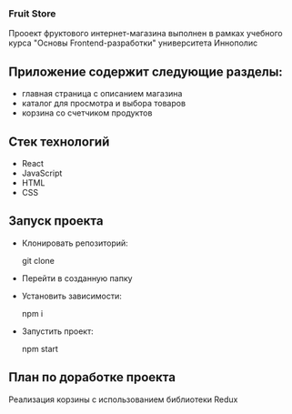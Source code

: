 ### Fruit Store

Прооект фруктового интернет-магазина выполнен в рамках учебного курса "Основы Frontend-разработки" университета Иннополис

## Приложение содержит следующие разделы:

* главная страница с описанием магазина
* каталог для просмотра и выбора товаров
* корзина со счетчиком продуктов

## Стек технологий

* React
* JavaScript
* HTML
* CSS

## Запуск проекта

* Клонировать репозиторий:

  git clone
  
* Перейти в созданную папку

* Установить зависимости:

  npm i
  
* Запустить проект:

  npm start

## План по доработке проекта

Реализация корзины с использованием библиотеки Redux